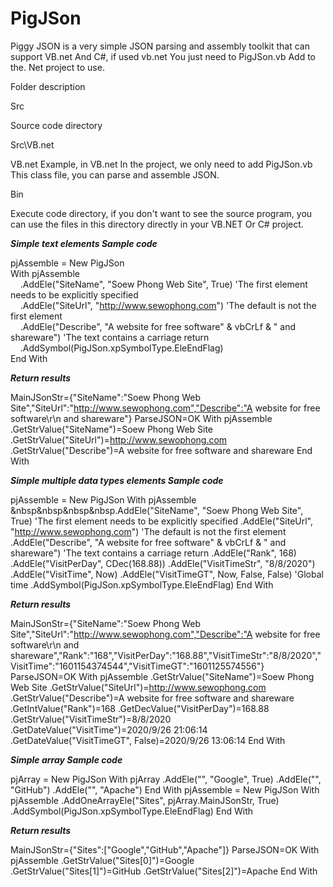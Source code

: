# PigJSon
Piggy JSON is a very simple JSON parsing and assembly toolkit that can support VB.net And C#, if used vb.net You just need to PigJSon.vb Add to the. Net project to use.

Folder description

Src

Source code directory

Src\VB.net

VB.net Example, in VB.net In the project, we only need to add PigJSon.vb This class file, you can parse and assemble JSON.

Bin

Execute code directory, if you don't want to see the source program, you can use the files in this directory directly in your VB.NET Or C# project.


***Simple text elements Sample code***

pjAssemble = New PigJSon<br>
With pjAssemble<br>
&nbsp;&nbsp;&nbsp;&nbsp;.AddEle("SiteName", "Soew Phong Web Site", True)    'The first element needs to be explicitly specified<br>
&nbsp;&nbsp;&nbsp;&nbsp;.AddEle("SiteUrl", "http://www.sewophong.com")  'The default is not the first element<br>
&nbsp;&nbsp;&nbsp;&nbsp;.AddEle("Describe", "A website for free software" & vbCrLf & " and shareware") 'The text contains a carriage return<br>
&nbsp;&nbsp;&nbsp;&nbsp;.AddSymbol(PigJSon.xpSymbolType.EleEndFlag)<br>
End With<br>

***Return results***

MainJSonStr={"SiteName":"Soew Phong Web Site","SiteUrl":"http://www.sewophong.com","Describe":"A website for free software\r\n and shareware"}
ParseJSON=OK
With pjAssemble
	.GetStrValue("SiteName")=Soew Phong Web Site
	.GetStrValue("SiteUrl")=http://www.sewophong.com
	.GetStrValue("Describe")=A website for free software
 and shareware
End With


***Simple multiple data types elements Sample code***

pjAssemble = New PigJSon
With pjAssemble
&nbsp&nbsp&nbsp&nbsp.AddEle("SiteName", "Soew Phong Web Site", True)    'The first element needs to be explicitly specified
	.AddEle("SiteUrl", "http://www.sewophong.com")  'The default is not the first element
	.AddEle("Describe", "A website for free software" & vbCrLf & " and shareware") 'The text contains a carriage return
	.AddEle("Rank", 168)
	.AddEle("VisitPerDay", CDec(168.88))
	.AddEle("VisitTimeStr", "8/8/2020")
	.AddEle("VisitTime", Now)
	.AddEle("VisitTimeGT", Now, False, False)   'Global time
	.AddSymbol(PigJSon.xpSymbolType.EleEndFlag)
End With

***Return results***

MainJSonStr={"SiteName":"Soew Phong Web Site","SiteUrl":"http://www.sewophong.com","Describe":"A website for free software\r\n and shareware","Rank":"168","VisitPerDay":"168.88","VisitTimeStr":"8/8/2020","VisitTime":"1601154374544","VisitTimeGT":"1601125574556"}
ParseJSON=OK
With pjAssemble
	.GetStrValue("SiteName")=Soew Phong Web Site
	.GetStrValue("SiteUrl")=http://www.sewophong.com
	.GetStrValue("Describe")=A website for free software
 and shareware
	.GetIntValue("Rank")=168
	.GetDecValue("VisitPerDay")=168.88
	.GetStrValue("VisitTimeStr")=8/8/2020
	.GetDateValue("VisitTime")=2020/9/26 21:06:14
	.GetDateValue("VisitTimeGT", False)=2020/9/26 13:06:14
End With

***Simple array Sample code***

pjArray = New PigJSon
With pjArray
	.AddEle("", "Google", True)
	.AddEle("", "GitHub")
	.AddEle("", "Apache")
End With
pjAssemble = New PigJSon
With pjAssemble
	.AddOneArrayEle("Sites", pjArray.MainJSonStr, True)
	.AddSymbol(PigJSon.xpSymbolType.EleEndFlag)
End With

***Return results***

MainJSonStr={"Sites":["Google","GitHub","Apache"]}
ParseJSON=OK
With pjAssemble
	.GetStrValue("Sites[0]")=Google
	.GetStrValue("Sites[1]")=GitHub
	.GetStrValue("Sites[2]")=Apache
End With
